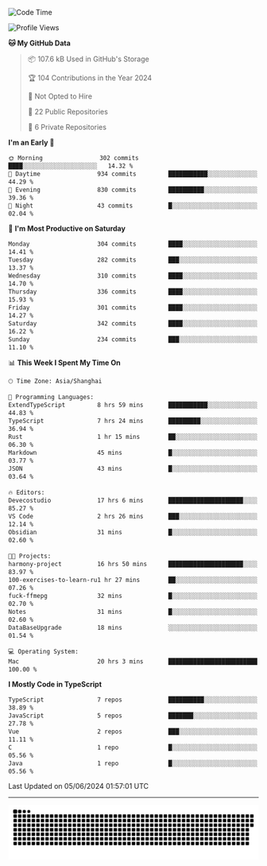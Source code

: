 <!--
<picture>
  <source
    srcset="https://github-readme-stats.vercel.app/api?username=kevinxft&show_icons=true&theme=dark"
    media="(prefers-color-scheme: dark)"
  />
  <source
    srcset="https://github-readme-stats.vercel.app/api?username=kevinxft&show_icons=true"
    media="(prefers-color-scheme: light), (prefers-color-scheme: no-preference)"
  />
  <img src="https://github-readme-stats.vercel.app/api?username=kevinxft&show_icons=true" />
</picture>
-->

<!--START_SECTION:waka-->
![Code Time](http://img.shields.io/badge/Code%20Time-1%2C525%20hrs%2056%20mins-blue)

![Profile Views](http://img.shields.io/badge/Profile%20Views-0-blue)

**🐱 My GitHub Data** 

> 📦 107.6 kB Used in GitHub's Storage 
 > 
> 🏆 104 Contributions in the Year 2024
 > 
> 🚫 Not Opted to Hire
 > 
> 📜 22 Public Repositories 
 > 
> 🔑 6 Private Repositories 
 > 
**I'm an Early 🐤** 

```text
🌞 Morning                302 commits         ████░░░░░░░░░░░░░░░░░░░░░   14.32 % 
🌆 Daytime                934 commits         ███████████░░░░░░░░░░░░░░   44.29 % 
🌃 Evening                830 commits         ██████████░░░░░░░░░░░░░░░   39.36 % 
🌙 Night                  43 commits          █░░░░░░░░░░░░░░░░░░░░░░░░   02.04 % 
```
📅 **I'm Most Productive on Saturday** 

```text
Monday                   304 commits         ████░░░░░░░░░░░░░░░░░░░░░   14.41 % 
Tuesday                  282 commits         ███░░░░░░░░░░░░░░░░░░░░░░   13.37 % 
Wednesday                310 commits         ████░░░░░░░░░░░░░░░░░░░░░   14.70 % 
Thursday                 336 commits         ████░░░░░░░░░░░░░░░░░░░░░   15.93 % 
Friday                   301 commits         ████░░░░░░░░░░░░░░░░░░░░░   14.27 % 
Saturday                 342 commits         ████░░░░░░░░░░░░░░░░░░░░░   16.22 % 
Sunday                   234 commits         ███░░░░░░░░░░░░░░░░░░░░░░   11.10 % 
```


📊 **This Week I Spent My Time On** 

```text
🕑︎ Time Zone: Asia/Shanghai

💬 Programming Languages: 
ExtendTypeScript         8 hrs 59 mins       ███████████░░░░░░░░░░░░░░   44.83 % 
TypeScript               7 hrs 24 mins       █████████░░░░░░░░░░░░░░░░   36.94 % 
Rust                     1 hr 15 mins        ██░░░░░░░░░░░░░░░░░░░░░░░   06.30 % 
Markdown                 45 mins             █░░░░░░░░░░░░░░░░░░░░░░░░   03.77 % 
JSON                     43 mins             █░░░░░░░░░░░░░░░░░░░░░░░░   03.64 % 

🔥 Editors: 
Devecostudio             17 hrs 6 mins       █████████████████████░░░░   85.27 % 
VS Code                  2 hrs 26 mins       ███░░░░░░░░░░░░░░░░░░░░░░   12.14 % 
Obsidian                 31 mins             █░░░░░░░░░░░░░░░░░░░░░░░░   02.60 % 

🐱‍💻 Projects: 
harmony-project          16 hrs 50 mins      █████████████████████░░░░   83.97 % 
100-exercises-to-learn-ru1 hr 27 mins        ██░░░░░░░░░░░░░░░░░░░░░░░   07.26 % 
fuck-ffmepg              32 mins             █░░░░░░░░░░░░░░░░░░░░░░░░   02.70 % 
Notes                    31 mins             █░░░░░░░░░░░░░░░░░░░░░░░░   02.60 % 
DataBaseUpgrade          18 mins             ░░░░░░░░░░░░░░░░░░░░░░░░░   01.54 % 

💻 Operating System: 
Mac                      20 hrs 3 mins       █████████████████████████   100.00 % 
```

**I Mostly Code in TypeScript** 

```text
TypeScript               7 repos             ██████████░░░░░░░░░░░░░░░   38.89 % 
JavaScript               5 repos             ███████░░░░░░░░░░░░░░░░░░   27.78 % 
Vue                      2 repos             ███░░░░░░░░░░░░░░░░░░░░░░   11.11 % 
C                        1 repo              █░░░░░░░░░░░░░░░░░░░░░░░░   05.56 % 
Java                     1 repo              █░░░░░░░░░░░░░░░░░░░░░░░░   05.56 % 
```




 Last Updated on 05/06/2024 01:57:01 UTC
<!--END_SECTION:waka-->

---

<picture>
  <source media="(prefers-color-scheme: dark)" srcset="https://raw.githubusercontent.com/kevinxft/kevinxft/output/github-contribution-grid-snake-dark.svg">
  <source media="(prefers-color-scheme: light)" srcset="https://raw.githubusercontent.com/kevinxft/kevinxft/output/github-contribution-grid-snake.svg">
  <img alt="github contribution grid snake animation" src="https://raw.githubusercontent.com/kevinxft/kevinxft/output/github-contribution-grid-snake.svg">
</picture>